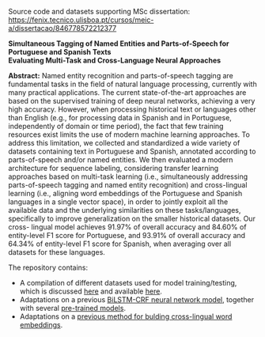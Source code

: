 Source code and datasets supporting MSc dissertation:  
https://fenix.tecnico.ulisboa.pt/cursos/meic-a/dissertacao/846778572212377

**Simultaneous Tagging of Named Entities and Parts-of-Speech for Portuguese and Spanish Texts**  
**Evaluating Multi-Task and Cross-Language Neural Approaches**  

**Abstract:** Named entity recognition and parts-of-speech tagging are fundamental tasks in the field of natural language processing, currently with many practical applications. The current state-of-the-art approaches are based on the supervised training of deep neural networks, achieving a very high accuracy. However, when processing historical text or languages other than English (e.g., for processing data in Spanish and in Portuguese, independently of domain or time period), the fact that few training resources exist limits the use of modern machine learning approaches. To address this limitation, we collected and standardized a wide variety of datasets containing text in Portuguese and Spanish, annotated according to parts-of-speech and/or named entities. We then evaluated a modern architecture for sequence labeling, considering transfer learning approaches based on multi-task learning (i.e., simultaneously addressing parts-of-speech tagging and named entity recognition) and cross-lingual learning (i.e., aligning word embeddings of the Portuguese and Spanish languages in a single vector space), in order to jointly exploit all the available data and the underlying similarities on these tasks/languages, specifically to improve generalization on the smaller historical datasets. Our cross- lingual model achieves 91.97% of overall accuracy and 84.60% of entity-level F1 score for Portuguese, and 93.91% of overall accuracy and 64.34% of entity-level F1 score for Spanish, when averaging over all datasets for these languages.

The repository contains:
- A compilation of different datasets used for model training/testing, which is discussed [here](https://github.com/luispsantos/msc-thesis/tree/master/datasets) and available [here](https://github.com/luispsantos/msc-thesis/releases/tag/datasets).
- Adaptations on a previous [BiLSTM-CRF neural network model](https://github.com/luispsantos/msc-thesis/tree/master/emnlp2017-bilstm-cnn-crf), together with several [pre-trained models](https://github.com/luispsantos/msc-thesis/releases/tag/models).
- Adaptations on a [previous method for bulding cross-lingual word embeddings](https://github.com/luispsantos/msc-thesis/tree/master/DeMa-BWE).
